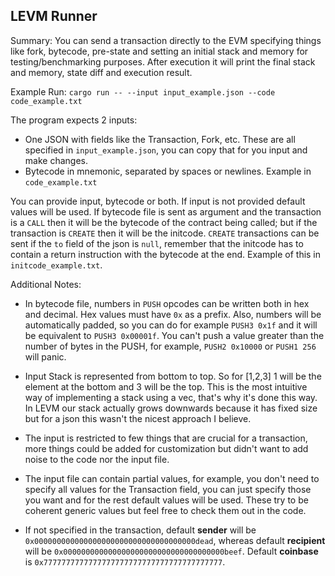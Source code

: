 ## LEVM Runner

Summary: You can send a transaction directly to the EVM specifying things like fork, bytecode, pre-state and setting an initial stack and memory for testing/benchmarking purposes. After execution it will print the final stack and memory, state diff and execution result.

Example Run: `cargo run -- --input input_example.json --code code_example.txt`

The program expects 2 inputs:
- One JSON with fields like the Transaction, Fork, etc. These are all specified in `input_example.json`, you can copy that for you input and make changes.
- Bytecode in mnemonic, separated by spaces or newlines. Example in `code_example.txt`

You can provide input, bytecode or both. If input is not provided default values will be used. If bytecode file is sent as argument and the transaction is a `CALL` then it will be the bytecode of the contract being called; but if the transaction is `CREATE` then it will be the initcode.
`CREATE` transactions can be sent if the `to` field of the json is `null`, remember that the initcode has to contain a return instruction with the bytecode at the end. Example of this in `initcode_example.txt`.

Additional Notes:
- In bytecode file, numbers in `PUSH` opcodes can be written both in hex and decimal. Hex values must have `0x` as a prefix. Also, numbers will be automatically padded, so you can do for example `PUSH3 0x1f` and it will be equivalent to `PUSH3 0x00001f`. You can't push a value greater than the number of bytes in the PUSH, for example, `PUSH2 0x10000` or `PUSH1 256` will panic.

- Input Stack is represented from bottom to top. So for [1,2,3] 1 will be the element at the bottom and 3 will be the top. This is the most intuitive way of implementing a stack using a vec, that's why it's done this way.
In LEVM our stack actually grows downwards because it has fixed size but for a json this wasn't the nicest approach I believe.

- The input is restricted to few things that are crucial for a transaction, more things could be added for customization but didn't want to add noise to the code nor the input file.

- The input file can contain partial values, for example, you don't need to specify all values for the Transaction field, you can just specify those you want and for the rest default values will be used. These try to be coherent generic values but feel free to check them out in the code.

- If not specified in the transaction, default **sender** will be `0x000000000000000000000000000000000000dead`, whereas default **recipient** will be `0x000000000000000000000000000000000000beef`. Default **coinbase** is `0x7777777777777777777777777777777777777777`.
